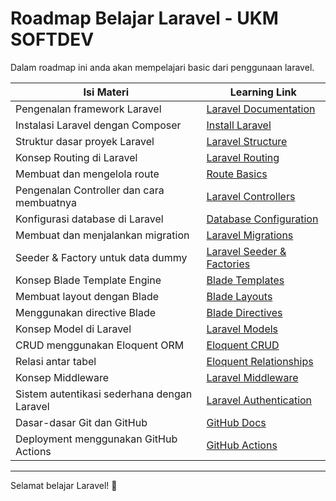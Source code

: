 # Roadmap Belajar Laravel - UKM SOFTDEV

Dalam roadmap ini anda akan mempelajari basic dari penggunaan laravel.

| **Isi Materi** | **Learning Link** |
|------------------------------|----------------|
| Pengenalan framework Laravel | [Laravel Documentation](https://laravel.com/docs) |
| Instalasi Laravel dengan Composer | [Install Laravel](https://laravel.com/docs/installation) |
| Struktur dasar proyek Laravel | [Laravel Structure](https://laravel.com/docs) |
| Konsep Routing di Laravel | [Laravel Routing](https://laravel.com/docs/routing) |
| Membuat dan mengelola route | [Route Basics](https://laravel.com/docs/routing#basic-routing) |
| Pengenalan Controller dan cara membuatnya | [Laravel Controllers](https://laravel.com/docs/controllers) |
| Konfigurasi database di Laravel | [Database Configuration](https://laravel.com/docs/database) |
| Membuat dan menjalankan migration | [Laravel Migrations](https://laravel.com/docs/migrations) |
| Seeder & Factory untuk data dummy | [Laravel Seeder & Factories](https://laravel.com/docs/seeding) |
| Konsep Blade Template Engine | [Blade Templates](https://laravel.com/docs/blade) |
| Membuat layout dengan Blade | [Blade Layouts](https://laravel.com/docs/blade#layouts-and-includes) |
| Menggunakan directive Blade | [Blade Directives](https://laravel.com/docs/blade#control-structures) |
| Konsep Model di Laravel | [Laravel Models](https://laravel.com/docs/eloquent) |
| CRUD menggunakan Eloquent ORM | [Eloquent CRUD](https://laravel.com/docs/eloquent#inserts) |
| Relasi antar tabel | [Eloquent Relationships](https://laravel.com/docs/eloquent-relationships) |
| Konsep Middleware | [Laravel Middleware](https://laravel.com/docs/middleware) |
| Sistem autentikasi sederhana dengan Laravel | [Laravel Authentication](https://laravel.com/docs/authentication) |
| Dasar-dasar Git dan GitHub | [GitHub Docs](https://docs.github.com/en) |
| Deployment menggunakan GitHub Actions | [GitHub Actions](https://docs.github.com/en/actions) |

---

Selamat belajar Laravel! 🚀
